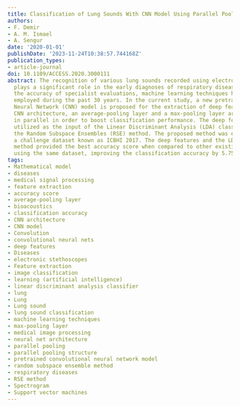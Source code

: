 ```yaml
---
title: Classification of Lung Sounds With CNN Model Using Parallel Pooling Structure
authors:
- F. Demir
- A. M. Ismael
- A. Sengur
date: '2020-01-01'
publishDate: '2023-11-24T10:38:57.744168Z'
publication_types:
- article-journal
doi: 10.1109/ACCESS.2020.3000111
abstract: The recognition of various lung sounds recorded using electronic stethoscopes
  plays a significant role in the early diagnoses of respiratory diseases. To increase
  the accuracy of specialist evaluations, machine learning techniques have been intensely
  employed during the past 30 years. In the current study, a new pretrained Convolutional
  Neural Network (CNN) model is proposed for the extraction of deep features. In the
  CNN architecture, an average-pooling layer and a max-pooling layer are connected
  in parallel in order to boost classification performance. The deep features are
  utilized as the input of the Linear Discriminant Analysis (LDA) classifier using
  the Random Subspace Ensembles (RSE) method. The proposed method was evaluated against
  a challenge dataset known as ICBHI 2017. The deep features and the LDA with RSE
  method provided the best accuracy score when compared to other existing methods
  using the same dataset, improving the classification accuracy by 5.75%.
tags:
- Mathematical model
- diseases
- medical signal processing
- feature extraction
- accuracy score
- average-pooling layer
- bioacoustics
- classification accuracy
- CNN architecture
- CNN model
- Convolution
- convolutional neural nets
- deep features
- Diseases
- electronic stethoscopes
- Feature extraction
- image classification
- learning (artificial intelligence)
- linear discriminant analysis classifier
- lung
- Lung
- Lung sound
- lung sound classification
- machine learning techniques
- max-pooling layer
- medical image processing
- neural net architecture
- parallel pooling
- parallel pooling structure
- pretrained convolutional neural network model
- random subspace ensemble method
- respiratory diseases
- RSE method
- Spectrogram
- Support vector machines
---
```

